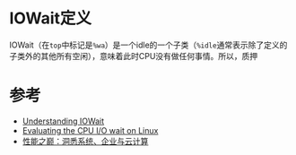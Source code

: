 # IOWait定义

IOWait（在`top`中标记是`%wa`）是一个idle的一个子类（`%idle`通常表示除了定义的子类外的其他所有空闲），意味着此时CPU没有做任何事情。所以，质押

# 参考

* [Understanding IOWait](https://www.grumpyland.com/blog/146/understanding-iowait/)
* [Evaluating the CPU I/O wait on Linux](http://serverfault.com/questions/645541/evaluating-the-cpu-i-o-wait-on-linux)
* [性能之巅：洞悉系统、企业与云计算](https://book.douban.com/subject/26586598/)